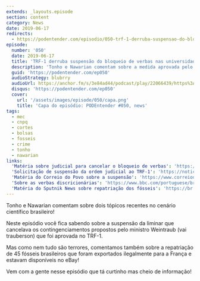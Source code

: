 ```yaml
---
extends: _layouts.episode
section: content
category: News
date: 2019-06-17
redirects:
  - https://podentender.com/episodio/050-trf-1-derruba-suspensao-do-bloqueio-de-verbas-nas-universidades-e-repatriacao-de-fosseis-ao-brasil
episode:
  number: '050'
  date: 2019-06-17
  title: 'TRF-1 derruba suspensão do bloqueio de verbas nas universidades e repatriação de fósseis ao Brasil'
  description: 'Tonho e Nawarian comentam sobre a medida aprovada pelo TRF1 que torna válido novamente o bloqueio de verbas em universidades e sobre a repatriação de fósseis extraviados ao Brasil.'
  guid: 'https://podentender.com/ep050'
  audioStrategy: blubrry
  audioUrl: https://anchor.fm/s/3e84ad44/podcast/play/22066439/https%3A%2F%2Fd3ctxlq1ktw2nl.cloudfront.net%2Fstaging%2F2020-10-3%2F125107005-44100-2-be37031c9c08e040.mp3
  disqus: 'https://podentender.com/ep050'
  cover:
    url: '/assets/images/episode/050/capa.png'
    title: 'Capa do episódio: PODEntender #050, news'
tags:
  - mec
  - cnpq
  - cortes
  - bolsas
  - fosseis
  - crime
  - tonho
  - nawarian
links:
  'Matéria sobre judicial para cancelar o bloqueio de verbas': 'https://noticias.r7.com/educacao/juiza-federal-ordena-desbloqueio-de-verbas-de-universidades-federais-08062019'
  'Solicitação de suspensão da ordem judicial ao TRF-1': 'https://noticias.r7.com/educacao/agu-quer-derrubar-liminar-que-sustou-bloqueio-de-verbas-do-mec-11062019'
  'Matéria do Correio do Povo sobre a suspensão': 'https://www.correiodopovo.com.br/not%C3%ADcias/ensino/trf-1-derruba-suspens%C3%A3o-de-bloqueio-de-verbas-de-universidades-1.345023'
  'Sobre as verbas discricionárias': 'https://www.bbc.com/portuguese/brasil-48283522'
  'Matéria do Sputnik News sobre repatriação dos fósseis': 'https://br.sputniknews.com/brasil/2019051413881562-brasil-fosseis-franca-ciencia/'
---
```


Tonho e Nawarian comentam sobre dois tópicos recentes no cenário científico brasileiro!

Neste episódio você fica sabendo sobre a suspensão da liminar que cancelava os contingenciamentos propostos pelo
ministro Weintraub (vai trauberson) que foi aprovada no TRF-1.

Mas como nem tudo são terrores, comentamos também sobre a repatriação de 45 fósseis brasileiros que foram exportados
ilegalmente para a França e estavam disponíveis no eBay!

Vem com a gente nesse episódio que tá curtinho mas cheio de informação!
 
